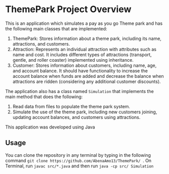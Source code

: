 # ThemePark Project Overview
This is an application which simulates a pay as you go Theme park and has the following main classes that are implemented:
1. ThemePark: Stores information about a theme park, including its name, attractions, and customers.
2. Attraction: Represents an individual attraction with attributes such as name and cost. It includes different types of attractions (transport, gentle, and roller coaster) implemented using inheritance.
3. Customer: Stores information about customers, including name, age, and account balance. It should have functionality to increase the account balance when funds are added and decrease the balance when attractions are ridden (considering any additional customer discounts).

The application also has a class named `Simulation` that implements the main method that does the following: 
1. Read data from files to populate the theme park system.
2. Simulate the use of the theme park, including new customers joining, updating account balances, and customers using attractions.

This application was developed using Java

## Usage
You can clone the repository in any terminal by typing in the following command 
`git clone https://github.com/AbenaAmo13/ThemePark/ `.
On Terminal, run `javac src/*.java` and then run `java -cp src/ Simulation`



